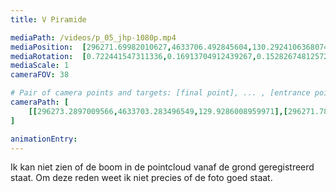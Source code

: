 ```yaml
---
title: V Piramide

mediaPath: /videos/p_05_jhp-1080p.mp4
mediaPosition:  [296271.69982010627,4633706.492845604,130.29241063680746]
mediaRotation:  [0.722441547311336,0.16913704912439267,0.15282674812572944,0.6527747347969362]
mediaScale: 1
cameraFOV: 38

# Pair of camera points and targets: [final point], ... , [entrance point]
cameraPath: [
    [[296273.2897009566,4633703.283496549,129.9286008959971],[296271.78938176914,4633706.312055554,130.27191639325858]]
]

animationEntry: 
---
```

Ik kan niet zien of de boom in de pointcloud vanaf de grond geregistreerd staat. Om deze reden weet ik niet precies of de foto goed staat.